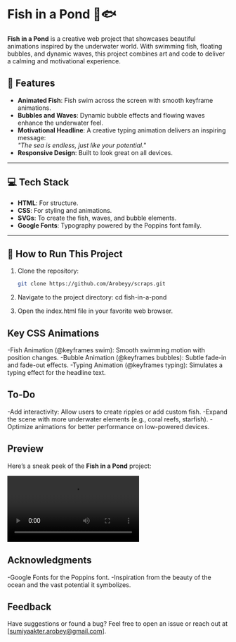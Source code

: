 # Fish in a Pond 🌊🐟

**Fish in a Pond** is a creative web project that showcases beautiful animations inspired by the underwater world. With swimming fish, floating bubbles, and dynamic waves, this project combines art and code to deliver a calming and motivational experience.  

## 🐠 Features

- **Animated Fish**: Fish swim across the screen with smooth keyframe animations.
- **Bubbles and Waves**: Dynamic bubble effects and flowing waves enhance the underwater feel.
- **Motivational Headline**: A creative typing animation delivers an inspiring message:  
  *"The sea is endless, just like your potential."*
- **Responsive Design**: Built to look great on all devices.

---

## 💻 Tech Stack

- **HTML**: For structure.
- **CSS**: For styling and animations.
- **SVGs**: To create the fish, waves, and bubble elements.
- **Google Fonts**: Typography powered by the Poppins font family.

---

## 🚀 How to Run This Project

1. Clone the repository:
   ```bash
   git clone https://github.com/Arobeyy/scraps.git

2. Navigate to the project directory:
  cd fish-in-a-pond

3. Open the index.html file in your favorite web browser.

## Key CSS Animations
  -Fish Animation (@keyframes swim): Smooth swimming motion with position changes.
  -Bubble Animation (@keyframes bubbles): Subtle fade-in and fade-out effects.
  -Typing Animation (@keyframes typing): Simulates a typing effect for the headline text.

## To-Do
  -Add interactivity: Allow users to create ripples or add custom fish.
  -Expand the scene with more underwater elements (e.g., coral reefs, starfish).
  -Optimize animations for better performance on low-powered devices.

## Preview 

Here’s a sneak peek of the **Fish in a Pond** project:

![Fish in a Pond Preview](preview.mp4)

## Acknowledgments
  -Google Fonts for the Poppins font.
  -Inspiration from the beauty of the ocean and the vast potential it symbolizes.

## Feedback
  Have suggestions or found a bug? Feel free to open an issue or reach out at [sumiyaakter.arobey@gmail.com].